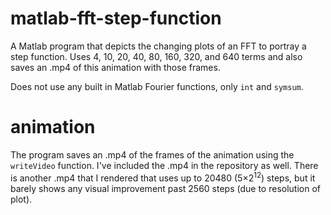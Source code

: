 # matlab-fft-step-function
A Matlab program that depicts the changing plots of an FFT to portray a step function. Uses 4, 10, 20, 40, 80, 160, 320, and 640 terms and also saves an .mp4 of this animation with those frames.

Does not use any built in Matlab Fourier functions, only ```int``` and ```symsum```.

# animation
The program saves an .mp4 of the frames of the animation using the ```writeVideo``` function. I've included the .mp4 in the repository as well. There is another .mp4 that I rendered that uses up to 20480 (5×2<sup>12</sup>) steps, but it barely shows any visual improvement past 2560 steps (due to resolution of plot).
